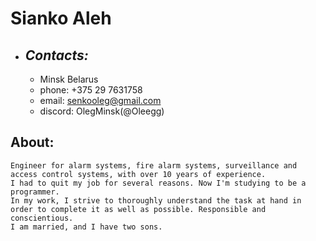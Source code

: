 # **Sianko Aleh**

- ## **_Contacts:_**
  - Minsk Belarus
  - phone: +375 29 7631758
  - email: senkooleg@gmail.com
  - discord: OlegMinsk(@Oleegg)

## **About:**

    Engineer for alarm systems, fire alarm systems, surveillance and access control systems, with over 10 years of experience.
    I had to quit my job for several reasons. Now I'm studying to be a programmer.
    In my work, I strive to thoroughly understand the task at hand in order to complete it as well as possible. Responsible and
    conscientious.
    I am married, and I have two sons.
